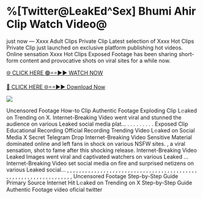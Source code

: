 # %[Twitter@LeakEd^Sex] Bhumi Ahir Clip Watch Video@

just now — Xxxx Adult Clips Private Clip Latest selection of Xxxx Hot Clips Private Clip just launched on exclusive platform publishing hot videos. Online sensation Xxxx Hot Clips Exposed Footage has been sharing short-form content and provocative shots on viral sites for a while now.

[🌐 CLICK HERE 🟢==►► WATCH NOW](https://tinyurl.com/topvvv?st=viral&si=gh)

[🔴 CLICK HERE 🌐==►► Download Now](https://tinyurl.com/topvvv?st=viral&si=gh)

[![](https://t4.ftcdn.net/jpg/00/89/87/57/360_F_89875724_hMf6q0pOUbIm38tYOeJTOKDftmRMQnny.jpg)](https://tinyurl.com/topvvv?st=viral&si=gh)

Uncensored Footage How-to Clip Authentic Footage Exploding Clip L𝚎aked on Trending on X. Internet-Breaking Video went viral and stunned the audience on various Leaked social media plat… . . . . . . . . . Exposed Clip Educational Recording Official Recording Trending Video L𝚎aked on Social Media X Secret Telegram Drop Internet-Breaking Video Sensitive Material dominated online and left fans in shock on various NSFW sites. , a viral sensation, shot to fame after this shocking release. Internet-Breaking Video Leaked Images went viral and captivated watchers on various Leaked … Internet-Breaking Video set social media on fire and surprised netizens on various Leaked social… , , , , , , , , , , , , , , , , , , , , , , , , , , , , , , , , , , , , , , , , , , , , , , , , , , , , , , , , , , , , , , , , , Uncensored Footage Step-by-Step Guide Primary Source Internet Hit L𝚎aked on Trending on X Step-by-Step Guide Authentic Footage video oficial twitter
